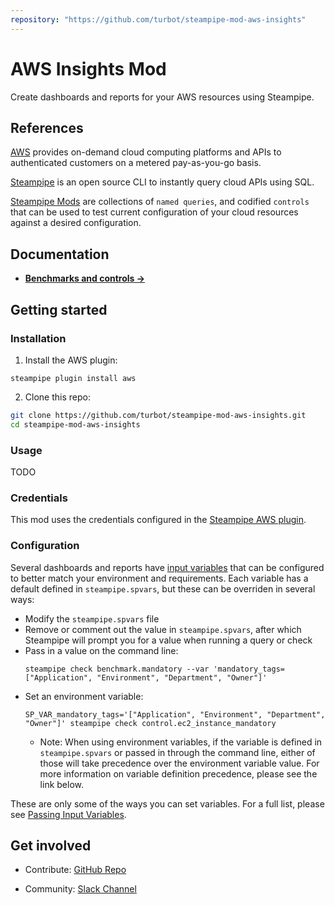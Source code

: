 ```yaml
---
repository: "https://github.com/turbot/steampipe-mod-aws-insights"
---
```


# AWS Insights Mod

Create dashboards and reports for your AWS resources using Steampipe.

## References

[AWS](https://aws.amazon.com/) provides on-demand cloud computing platforms and APIs to authenticated customers on a metered pay-as-you-go basis.

[Steampipe](https://steampipe.io) is an open source CLI to instantly query cloud APIs using SQL.

[Steampipe Mods](https://steampipe.io/docs/reference/mod-resources#mod) are collections of `named queries`, and codified `controls` that can be used to test current configuration of your cloud resources against a desired configuration.

## Documentation

- **[Benchmarks and controls →](https://hub.steampipe.io/mods/turbot/aws_insights/controls)**

## Getting started

### Installation

1) Install the AWS plugin:
```shell
steampipe plugin install aws
```

2) Clone this repo:
```sh
git clone https://github.com/turbot/steampipe-mod-aws-insights.git
cd steampipe-mod-aws-insights
```

### Usage

TODO

### Credentials

This mod uses the credentials configured in the [Steampipe AWS plugin](https://hub.steampipe.io/plugins/turbot/aws).

### Configuration

Several dashboards and reports have [input variables](https://steampipe.io/docs/using-steampipe/mod-variables) that can be configured to better match your environment and requirements. Each variable has a default defined in `steampipe.spvars`, but these can be overriden in several ways:

- Modify the `steampipe.spvars` file
- Remove or comment out the value in `steampipe.spvars`, after which Steampipe will prompt you for a value when running a query or check
- Pass in a value on the command line:
  ```shell
  steampipe check benchmark.mandatory --var 'mandatory_tags=["Application", "Environment", "Department", "Owner"]'
  ```
- Set an environment variable:
  ```shell
  SP_VAR_mandatory_tags='["Application", "Environment", "Department", "Owner"]' steampipe check control.ec2_instance_mandatory
  ```
  - Note: When using environment variables, if the variable is defined in `steampipe.spvars` or passed in through the command line, either of those will take precedence over the environment variable value. For more information on variable definition precedence, please see the link below.

These are only some of the ways you can set variables. For a full list, please see [Passing Input Variables](https://steampipe.io/docs/using-steampipe/mod-variables#passing-input-variables).

## Get involved

* Contribute: [GitHub Repo](https://github.com/turbot/steampipe-mod-aws-insights)

* Community: [Slack Channel](https://steampipe.io/community/join)
